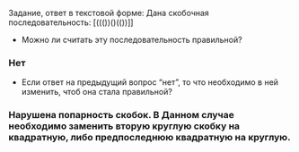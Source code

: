 Задание, ответ в текстовой форме:
Дана скобочная последовательность: [((())()(())]]
- Можно ли считать эту последовательность правильной?
### Нет
- Если ответ на предыдущий вопрос “нет”, то что необходимо в ней изменить, чтоб она стала правильной?
### Нарушена попарность скобок. В Данном случае необходимо заменить вторую круглую скобку на квадратную, либо предпоследнюю квадратную на круглую.

